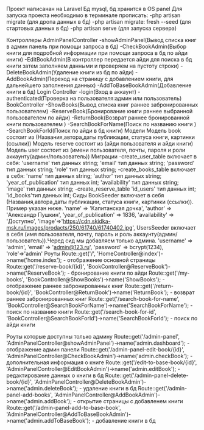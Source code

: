 Проект написанан на Laravel 
Бд mysql, бд хранится в OS panel 
Для запуска проекта необходимо в терминале прописать:
-php artisan migrate (для дропа данных в бд)
-php artisan migrate: fresh --seed (для стартовых данных в бд)
-php artisan serve (для запуска сервера)

Контроллеры 
AdminPanelController 
-showAdminPanel(Вывод списка книг в админ панель при помощи запроса в бд)
-CheckBookAdmin(Выбор книги для подробной информации при помощи запроса в бд по айди книги)
-EditBookAdmin(В контроллер передается айди для поиска в бд книги затем заполняем данными и проверяем на пустоту строки)
-DeleteBookAdmin(Удаление книги из бд по айди)
-AddBookAdmin(Переход на страницу с добавлением книги, для дальнейшего заполнения данных)
-AddToBaseBookAdmin(Добавление книги в бд)
Login Controller
-login(Вход в аккаунт)
-authenticated(Проверка на пользователя:админ или пользователь)
BookController
-ShowBooks(Вывод списка книг раннее забронированных пользователем)
-ReserveBook(Бронирование книги раннее выбранной пользователем по айди)
-ReturnBook(Возврат раннее бронированной книги пользователем )
-SearchBookForName(Поиск по названию книги )
-SearchBookForId(Поиск по айди в бд книги)
Модели 
Модель book состоит из (Названия,автора,даты публикации, статуса книги, картинки (ссылки))
Модель reserve состоит из (айди пользователя и айди книги)
Модель user состоит из (имени пользователя, почты, пароля и роли аккаунту(админ/пользователь))
Миграции 
-create_user_table включает в себя:
'username' тип данных string;
'email' тип данных string;
'password' тип данных string;
'role' тип данных string;
-create_books_table включает в себя:
 'name' тип данных string;
  'author' тип данных string;
  'year_of_publication' тип данных int;
 'availability' тип данных string;
 'image' тип данных string;
-create_reserve_table
'id_users' тип данных int;
'id_books'тип данных int;
Сиды
BookSeeder включает в себя (Названия,автора,даты публикации, статуса книги, картинки (ссылки)). Пример указан ниже. 
'name' => 'Капитанская дочка',
'author' => 'Александр Пушкин',
'year_of_publication' => 1836,
'availability' => 'Доступно',
'image'=>'https://cdn.skidka-msk.ru/images/prodacts/250/61740/61740402.jpg',
UsersSeeder включает в себя (имя пользователя, почту, пароль и роль аккаунту(админ/пользователь)).Черед сид мы добавляем только админа.
'username' => 'admin',
'email' => 'admin@123.ru',
'password' => bcrypt(1234),
'role'=>'admin'
Роуты
Route::get('/', 'HomeController@index')->name('home.index'); - отображение основной страницы
Route::get('/reserve-book/{id}', 'BookController@ReserveBook')->name('ReserveBook'); - бронирование книги по айди
Route::get('/my-books', 'BookController@ShowBooks')->name('ShowBooks'); - отображение раннее забронированных книг
Route::get('/return-book/{id}', 'BookController@ReturnBook')->name('ReturnBook'); - возврат раннее забронированных книг
Route::get('/search-book-for-name', 'BookController@SearchBookForName')->name('SearchBookForName'); - поиск по названию книги
Route::get('/search-book-for-id', 'BookController@SearchBookForId')->name('SearchBookForId'); - поиск по айди книги 

Роуты которые доступны только админу
Route::get('/admin-panel', 'AdminPanelController@showAdminPanel')->name('admin.dashboard'); - отображение админ панели
Route::get('/admin-panel-edit-book/{id}', 'AdminPanelController@CheckBookAdmin')->name('admin.checkBook'); - дополнительная информация о книге
Route::get('/edit-to-base-book/{id}', 'AdminPanelController@EditBookAdmin')->name('admin.editBook'); - редактирование данных о книги в бд
Route::get('/admin-panel-delete-book/{id}', 'AdminPanelController@DeleteBookAdmin')->name('admin.deleteBook'); - удаление книги в бд
Route::get('/admin-panel-add-books', 'AdminPanelController@AddBookAdmin')->name('admin.addBook'); - открытие страницы с добавленем книги
Route::get('/admin-panel-add-to-base-book', 'AdminPanelController@AddToBaseBookAdmin')->name('admin.addToBaseBook'); - добавление книги в бд








